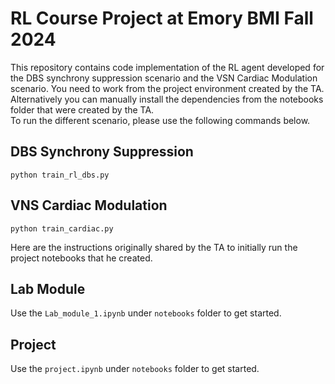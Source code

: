 # RL Course Project at Emory BMI Fall 2024

This repository contains code implementation of the RL agent developed for the DBS synchrony suppression scenario and the VSN Cardiac Modulation scenario.
You need to work from the project environment created by the TA. Alternatively you can manually install the dependencies from the notebooks folder that were created by the TA.  
To run the different scenario, please use the following commands below. 

## DBS Synchrony Suppression
`python train_rl_dbs.py`

## VNS Cardiac Modulation
`python train_cardiac.py`

Here are the instructions originally shared by the TA to initially run the project notebooks that he created. 
## Lab Module
Use the `Lab_module_1.ipynb` under `notebooks` folder to get started.
## Project
Use the `project.ipynb` under `notebooks` folder to get started.
